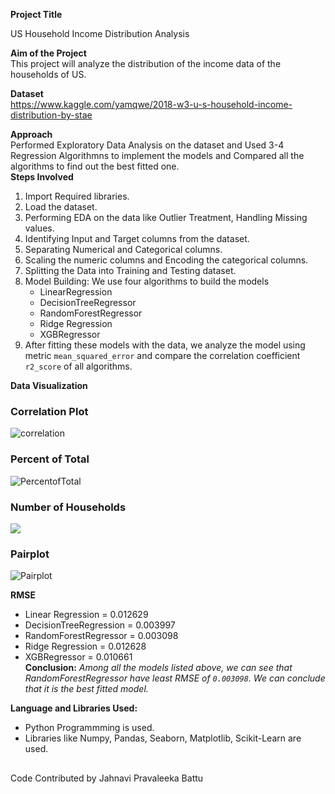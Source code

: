  **Project Title**

US Household Income Distribution Analysis

**Aim of the Project**  
This project will analyze the distribution of the income data of the households of US.  

**Dataset**  
https://www.kaggle.com/yamqwe/2018-w3-u-s-household-income-distribution-by-stae  

**Approach**  
Performed Exploratory Data Analysis on the dataset and Used 3-4 Regression Algorithmns to implement the models and Compared all the algorithms to find out the best fitted one.  
**Steps Involved**  
1. Import Required libraries.  
2. Load the dataset.  
3. Performing EDA on the data like Outlier Treatment, Handling Missing values.  
4. Identifying Input and Target columns from the dataset.
5. Separating Numerical and Categorical columns. 
6. Scaling the numeric columns and Encoding the categorical columns.
7. Splitting the Data into Training and Testing dataset.
8.  Model Building: We use four algorithms to build the models   
      - LinearRegression   
      - DecisionTreeRegressor   
      - RandomForestRegressor   
      - Ridge Regression
      - XGBRegressor 
9. After fitting these models with the data, we analyze the model using metric ```mean_squared_error``` and compare the correlation coefficient ```r2_score``` of all algorithms.

**Data Visualization**    

### Correlation Plot 

![correlation](https://github.com/jahnavibattu02/ML-Crate/blob/main/US%20Household%20Income%20Distribution%20Analysis/Images/correlation.png)  

### Percent of Total

![PercentofTotal](https://github.com/jahnavibattu02/ML-Crate/blob/main/US%20Household%20Income%20Distribution%20Analysis/Images/PerccentofTotal.png)  

### Number of Households  

![](https://github.com/jahnavibattu02/ML-Crate/blob/main/US%20Household%20Income%20Distribution%20Analysis/Images/NumberofHouseholds.png)   

### Pairplot 

![Pairplot](https://github.com/jahnavibattu02/ML-Crate/blob/main/US%20Household%20Income%20Distribution%20Analysis/Images/pairplot.png)  

**RMSE**
- Linear Regression  = 0.012629
- DecisionTreeRegression = 0.003997
- RandomForestRegressor = 0.003098
- Ridge Regression = 0.012628	
- XGBRegressor = 0.010661	
**Conclusion:** 
_Among all the models listed above, we can see that RandomForestRegressor have least RMSE of ```0.003098```. We can conclude that it is the best fitted model._      

**Language and Libraries Used:**
- Python Programmming is used.  
- Libraries like Numpy, Pandas, Seaborn, Matplotlib, Scikit-Learn are used.

## 
  Code Contributed by Jahnavi Pravaleeka Battu
